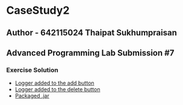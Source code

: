 # CaseStudy2

## Author - 642115024 Thaipat Sukhumpraisan

## Advanced Programming Lab Submission #7

### Exercise Solution
- [Logger added to the add button](https://github.com/BlessedPretzel/CaseStudy2/blob/CaseStudy2-Build-Exercise/src/main/java/se233/chapter2/controller/AllEventHandlers.java#L105)
- [Logger added to the delete button](https://github.com/BlessedPretzel/CaseStudy2/blob/CaseStudy2-Build-Exercise/src/main/java/se233/chapter2/controller/AllEventHandlers.java#L37)
- [Packaged .jar](https://github.com/BlessedPretzel/CaseStudy2/blob/CaseStudy2-Build-Exercise/target/CaseStudy2-1.0-SNAPSHOT.jar)
